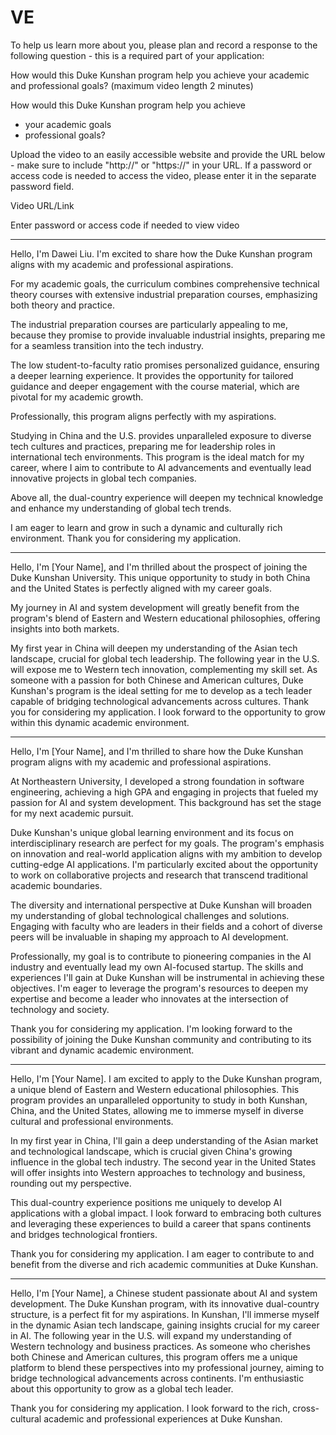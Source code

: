 # VE

To help us learn more about you, please plan and record a response to the following question - this is a required part of your application:

How would this Duke Kunshan program help you achieve your academic and professional goals? (maximum video length 2 minutes)

How would this Duke Kunshan program help you achieve 

- your academic goals
- professional goals?

Upload the video to an easily accessible website and provide the URL below - make sure to include "http://" or "https://" in your URL. If a password or access code is needed to access the video, please enter it in the separate password field.

Video URL/Link

Enter password or access code if needed to view video

---

Hello, I'm Dawei Liu. I'm excited to share how the Duke Kunshan program aligns with my academic and professional aspirations.

For my academic goals, the curriculum combines comprehensive technical theory courses with extensive industrial preparation courses, emphasizing both theory and practice. 

The industrial preparation courses are particularly appealing to me, because they promise to provide invaluable industrial insights, preparing me for a seamless transition into the tech industry. 

The low student-to-faculty ratio promises personalized guidance, ensuring a deeper learning experience. It provides the opportunity for tailored guidance and deeper engagement with the course material, which are pivotal for my academic growth.

Professionally, this program aligns perfectly with my aspirations. 

Studying in China and the U.S. provides unparalleled exposure to diverse tech cultures and practices, preparing me for leadership roles in international tech environments. This program is the ideal match for my career, where I aim to contribute to AI advancements and eventually lead innovative projects in global tech companies.

Above all, the dual-country experience will deepen my technical knowledge and enhance my understanding of global tech trends. 

I am eager to learn and grow in such a dynamic and culturally rich environment. Thank you for considering my application.

---

Hello, I'm [Your Name], and I'm thrilled about the prospect of joining the Duke Kunshan University. This unique opportunity to study in both China and the United States is perfectly aligned with my career goals. 

My journey in AI and system development will greatly benefit from the program's blend of Eastern and Western educational philosophies, offering insights into both markets. 

My first year in China will deepen my understanding of the Asian tech landscape, crucial for global tech leadership. The following year in the U.S. will expose me to Western tech innovation, complementing my skill set. As someone with a passion for both Chinese and American cultures, Duke Kunshan's program is the ideal setting for me to develop as a tech leader capable of bridging technological advancements across cultures. Thank you for considering my application. I look forward to the opportunity to grow within this dynamic academic environment.

---

Hello, I'm [Your Name], and I'm thrilled to share how the Duke Kunshan program aligns with my academic and professional aspirations.

At Northeastern University, I developed a strong foundation in software engineering, achieving a high GPA and engaging in projects that fueled my passion for AI and system development. This background has set the stage for my next academic pursuit.

Duke Kunshan's unique global learning environment and its focus on interdisciplinary research are perfect for my goals. The program's emphasis on innovation and real-world application aligns with my ambition to develop cutting-edge AI applications. I'm particularly excited about the opportunity to work on collaborative projects and research that transcend traditional academic boundaries.

The diversity and international perspective at Duke Kunshan will broaden my understanding of global technological challenges and solutions. Engaging with faculty who are leaders in their fields and a cohort of diverse peers will be invaluable in shaping my approach to AI development.

Professionally, my goal is to contribute to pioneering companies in the AI industry and eventually lead my own AI-focused startup. The skills and experiences I'll gain at Duke Kunshan will be instrumental in achieving these objectives. I'm eager to leverage the program's resources to deepen my expertise and become a leader who innovates at the intersection of technology and society.

Thank you for considering my application. I'm looking forward to the possibility of joining the Duke Kunshan community and contributing to its vibrant and dynamic academic environment.

---

Hello, I'm [Your Name]. I am excited to apply to the Duke Kunshan program, a unique blend of Eastern and Western educational philosophies. This program provides an unparalleled opportunity to study in both Kunshan, China, and the United States, allowing me to immerse myself in diverse cultural and professional environments.

In my first year in China, I'll gain a deep understanding of the Asian market and technological landscape, which is crucial given China's growing influence in the global tech industry. The second year in the United States will offer insights into Western approaches to technology and business, rounding out my perspective.

This dual-country experience positions me uniquely to develop AI applications with a global impact. I look forward to embracing both cultures and leveraging these experiences to build a career that spans continents and bridges technological frontiers.

Thank you for considering my application. I am eager to contribute to and benefit from the diverse and rich academic communities at Duke Kunshan.

---

Hello, I'm [Your Name], a Chinese student passionate about AI and system development. The Duke Kunshan program, with its innovative dual-country structure, is a perfect fit for my aspirations. In Kunshan, I'll immerse myself in the dynamic Asian tech landscape, gaining insights crucial for my career in AI. The following year in the U.S. will expand my understanding of Western technology and business practices. As someone who cherishes both Chinese and American cultures, this program offers me a unique platform to blend these perspectives into my professional journey, aiming to bridge technological advancements across continents. I'm enthusiastic about this opportunity to grow as a global tech leader.

Thank you for considering my application. I look forward to the rich, cross-cultural academic and professional experiences at Duke Kunshan.